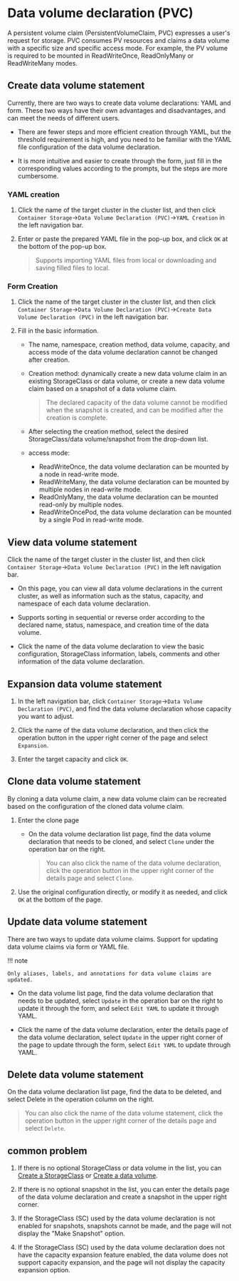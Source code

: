 # Data volume declaration (PVC)

A persistent volume claim (PersistentVolumeClaim, PVC) expresses a user's request for storage. PVC consumes PV resources and claims a data volume with a specific size and specific access mode. For example, the PV volume is required to be mounted in ReadWriteOnce, ReadOnlyMany or ReadWriteMany modes.

## Create data volume statement

Currently, there are two ways to create data volume declarations: YAML and form. These two ways have their own advantages and disadvantages, and can meet the needs of different users.

- There are fewer steps and more efficient creation through YAML, but the threshold requirement is high, and you need to be familiar with the YAML file configuration of the data volume declaration.

- It is more intuitive and easier to create through the form, just fill in the corresponding values ​​according to the prompts, but the steps are more cumbersome.

### YAML creation

1. Click the name of the target cluster in the cluster list, and then click `Container Storage`->`Data Volume Declaration (PVC)`->`YAML Creation` in the left navigation bar.

    

2. Enter or paste the prepared YAML file in the pop-up box, and click `OK` at the bottom of the pop-up box.

    > Supports importing YAML files from local or downloading and saving filled files to local.

    

### Form Creation

1. Click the name of the target cluster in the cluster list, and then click `Container Storage`->`Data Volume Declaration (PVC)`->`Create Data Volume Declaration (PVC)` in the left navigation bar.

    

2. Fill in the basic information.

    - The name, namespace, creation method, data volume, capacity, and access mode of the data volume declaration cannot be changed after creation.
    - Creation method: dynamically create a new data volume claim in an existing StorageClass or data volume, or create a new data volume claim based on a snapshot of a data volume claim.

        > The declared capacity of the data volume cannot be modified when the snapshot is created, and can be modified after the creation is complete.

    - After selecting the creation method, select the desired StorageClass/data volume/snapshot from the drop-down list.
    - access mode:

      - ReadWriteOnce, the data volume declaration can be mounted by a node in read-write mode.
      - ReadWriteMany, the data volume declaration can be mounted by multiple nodes in read-write mode.
      - ReadOnlyMany, the data volume declaration can be mounted read-only by multiple nodes.
      - ReadWriteOncePod, the data volume declaration can be mounted by a single Pod in read-write mode.

        

## View data volume statement

Click the name of the target cluster in the cluster list, and then click `Container Storage`->`Data Volume Declaration (PVC)` in the left navigation bar.

- On this page, you can view all data volume declarations in the current cluster, as well as information such as the status, capacity, and namespace of each data volume declaration.

- Supports sorting in sequential or reverse order according to the declared name, status, namespace, and creation time of the data volume.

    

- Click the name of the data volume declaration to view the basic configuration, StorageClass information, labels, comments and other information of the data volume declaration.

    

## Expansion data volume statement

1. In the left navigation bar, click `Container Storage`->`Data Volume Declaration (PVC)`, and find the data volume declaration whose capacity you want to adjust.

    

2. Click the name of the data volume declaration, and then click the operation button in the upper right corner of the page and select `Expansion`.

    

3. Enter the target capacity and click `OK`.

    

## Clone data volume statement

By cloning a data volume claim, a new data volume claim can be recreated based on the configuration of the cloned data volume claim.

1. Enter the clone page

    - On the data volume declaration list page, find the data volume declaration that needs to be cloned, and select `Clone` under the operation bar on the right.

        > You can also click the name of the data volume declaration, click the operation button in the upper right corner of the details page and select `Clone`.

        

2. Use the original configuration directly, or modify it as needed, and click `OK` at the bottom of the page.

    

## Update data volume statement

There are two ways to update data volume claims. Support for updating data volume claims via form or YAML file.

!!! note

    Only aliases, labels, and annotations for data volume claims are updated.

- On the data volume list page, find the data volume declaration that needs to be updated, select `Update` in the operation bar on the right to update it through the form, and select `Edit YAML` to update it through YAML.

    

- Click the name of the data volume declaration, enter the details page of the data volume declaration, select `Update` in the upper right corner of the page to update through the form, select `Edit YAML` to update through YAML.

    

## Delete data volume statement

On the data volume declaration list page, find the data to be deleted, and select Delete in the operation column on the right.

> You can also click the name of the data volume statement, click the operation button in the upper right corner of the details page and select `Delete`.



## common problem

1. If there is no optional StorageClass or data volume in the list, you can [Create a StorageClass](sc.md) or [Create a data volume](pv.md).

2. If there is no optional snapshot in the list, you can enter the details page of the data volume declaration and create a snapshot in the upper right corner.

    

3. If the StorageClass (SC) used by the data volume declaration is not enabled for snapshots, snapshots cannot be made, and the page will not display the "Make Snapshot" option.
4. If the StorageClass (SC) used by the data volume declaration does not have the capacity expansion feature enabled, the data volume does not support capacity expansion, and the page will not display the capacity expansion option.

    